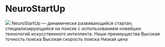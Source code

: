# NeuroStartUp
![](httpsnetology-code.github.iogit-homeworksintroductionassetslogo.png)
NeuroStartUp — динамически развивающийся стартап, специализирующийся на поиске с использованием новейших технологий искусственного интеллекта.
Наши преимущества
 Высокая точность поиска
 Высокая скорость поиска
 Низкая цена